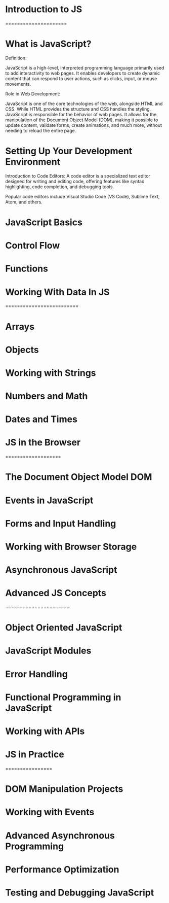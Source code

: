 # Introduction to JS

=====================

# What is JavaScript?

Definition:

JavaScript is a high-level, interpreted programming
language primarily used to add interactivity to web
pages. It enables developers to create dynamic content
that can respond to user actions, such as clicks, input,
or mouse movements.

Role in Web Development:

JavaScript is one of the core technologies of the web,
alongside HTML and CSS. While HTML provides the structure
and CSS handles the styling, JavaScript is responsible for
the behavior of web pages. It allows for the manipulation
of the Document Object Model (DOM), making it possible to
update content, validate forms, create animations, and much
more, without needing to reload the entire page.

# Setting Up Your Development Environment

Introduction to Code Editors:
A code editor is a specialized text editor designed for writing
and editing code, offering features like syntax highlighting,
code completion, and debugging tools.

Popular code editors include Visual Studio Code (VS Code), Sublime
Text, Atom, and others.

# JavaScript Basics

# Control Flow

# Functions

# Working With Data In JS

=========================

# Arrays

# Objects

# Working with Strings

# Numbers and Math

# Dates and Times

# JS in the Browser

===================

# The Document Object Model DOM

# Events in JavaScript

# Forms and Input Handling

# Working with Browser Storage

# Asynchronous JavaScript

# Advanced JS Concepts

======================

# Object Oriented JavaScript

# JavaScript Modules

# Error Handling

# Functional Programming in JavaScript

# Working with APIs

# JS in Practice

================

# DOM Manipulation Projects

# Working with Events

# Advanced Asynchronous Programming

# Performance Optimization

# Testing and Debugging JavaScript
